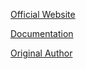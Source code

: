 [Official Website](https://www.fraktabilligt.se)

[Documentation](https://docs.google.com/document/d/1CIo_4rMqka8m0egTHMqKI-5Ep6xAgY2wNUb106ClLiU)

[Original Author](http://www.tim-international.net)
